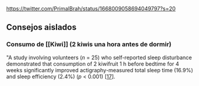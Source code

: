 https://twitter.com/PrimalBrah/status/1668009058694049797?s=20

## Consejos aislados

### Consumo de [[Kiwi]] (2 kiwis una hora antes de dormir)

"A study involving volunteers (_n_ = 25) who self-reported sleep disturbance demonstrated that consumption of 2 kiwifruit 1 h before bedtime for 4 weeks significantly improved actigraphy-measured total sleep time (16.9%) and sleep efficiency (2.4%) (_p_ < 0.001) [[17](https://www.ncbi.nlm.nih.gov/pmc/articles/PMC10220871/#B17-nutrients-15-02274)].